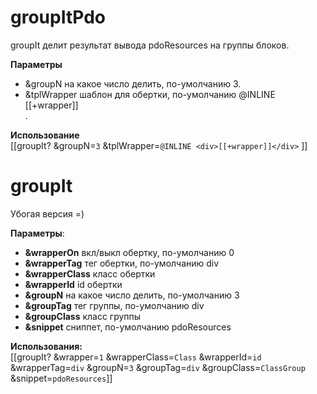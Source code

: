 # groupItPdo

  groupIt делит результат вывода pdoResources на группы блоков.

**Параметры**  
* &groupN на какое число делить, по-умолчанию 3.
* &tplWrapper шаблон для обертки, по-умолчанию @INLINE <div>[[+wrapper]]</div>.

**Использование**  
[[groupIt? &groupN=`3` &tplWrapper=`@INLINE <div>[[+wrapper]]</div>` ]]


# groupIt
Убогая версия =)

**Параметры**:
* **&wrapperOn** вкл/выкл обертку, по-умолчанию 0
* **&wrapperTag** тег обертки, по-умолчанию div
* **&wrapperClass** класс обертки
* **&wrapperId** id обертки
* **&groupN** на какое число делить, по-умолчанию 3
* **&groupTag** тег группы, по-умолчанию div
* **&groupClass** класс группы
* **&snippet** сниппет, по-умолчанию pdoResources  


**Использования:**  
[[groupIt? &wrapper=`1` &wrapperClass=`Class` &wrapperId=`id` &wrapperTag=`div` &groupN=`3` &groupTag=`div` &groupClass=`ClassGroup` &snippet=`pdoResources`]]
